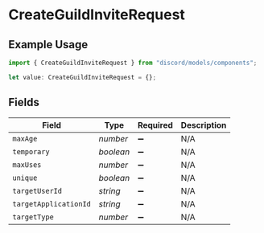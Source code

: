 # CreateGuildInviteRequest

## Example Usage

```typescript
import { CreateGuildInviteRequest } from "discord/models/components";

let value: CreateGuildInviteRequest = {};
```

## Fields

| Field                 | Type                  | Required              | Description           |
| --------------------- | --------------------- | --------------------- | --------------------- |
| `maxAge`              | *number*              | :heavy_minus_sign:    | N/A                   |
| `temporary`           | *boolean*             | :heavy_minus_sign:    | N/A                   |
| `maxUses`             | *number*              | :heavy_minus_sign:    | N/A                   |
| `unique`              | *boolean*             | :heavy_minus_sign:    | N/A                   |
| `targetUserId`        | *string*              | :heavy_minus_sign:    | N/A                   |
| `targetApplicationId` | *string*              | :heavy_minus_sign:    | N/A                   |
| `targetType`          | *number*              | :heavy_minus_sign:    | N/A                   |
